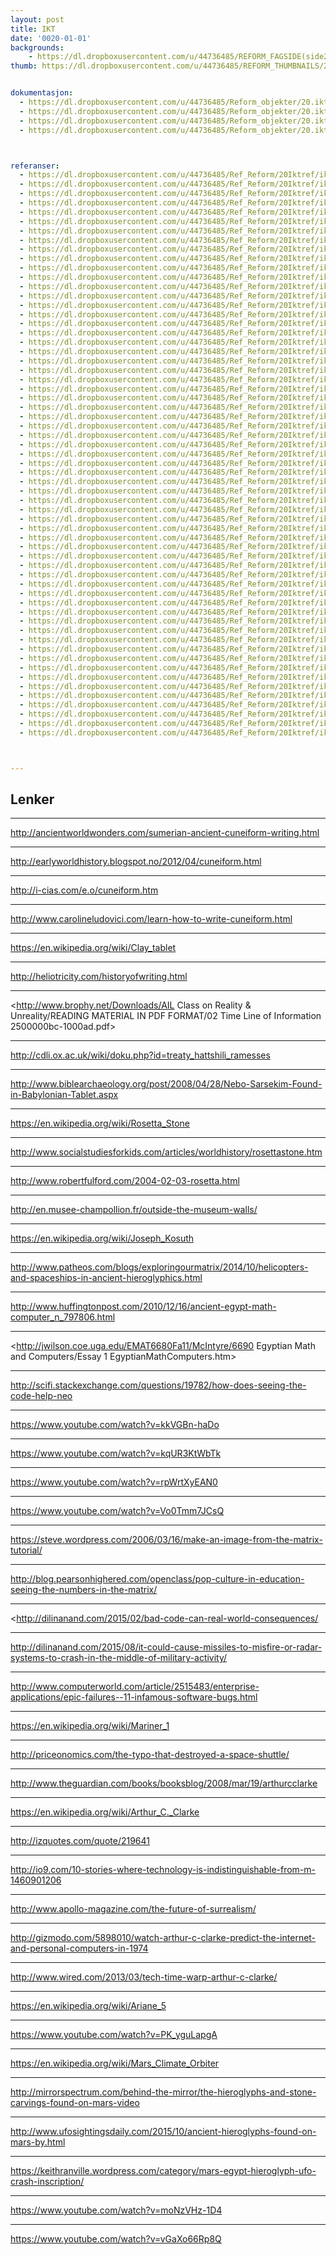 ```yaml
---
layout: post
title: IKT
date: '0020-01-01'
backgrounds:
    - https://dl.dropboxusercontent.com/u/44736485/REFORM_FAGSIDE(side2)/20.IKT2m.jpg
thumb: https://dl.dropboxusercontent.com/u/44736485/REFORM_THUMBNAILS/20.IKT.jpg


dokumentasjon:
  - https://dl.dropboxusercontent.com/u/44736485/Reform_objekter/20.ikt1dok.jpg
  - https://dl.dropboxusercontent.com/u/44736485/Reform_objekter/20.ikt2dok.jpg
  - https://dl.dropboxusercontent.com/u/44736485/Reform_objekter/20.ikt3dok.jpg
  - https://dl.dropboxusercontent.com/u/44736485/Reform_objekter/20.ikt4dok.jpg



referanser:
  - https://dl.dropboxusercontent.com/u/44736485/Ref_Reform/20Iktref/iktref01.jpg
  - https://dl.dropboxusercontent.com/u/44736485/Ref_Reform/20Iktref/iktref01a.jpg
  - https://dl.dropboxusercontent.com/u/44736485/Ref_Reform/20Iktref/iktref01aa.jpg
  - https://dl.dropboxusercontent.com/u/44736485/Ref_Reform/20Iktref/iktref01ab.jpg
  - https://dl.dropboxusercontent.com/u/44736485/Ref_Reform/20Iktref/iktref01ac.jpg
  - https://dl.dropboxusercontent.com/u/44736485/Ref_Reform/20Iktref/iktref01b.jpg
  - https://dl.dropboxusercontent.com/u/44736485/Ref_Reform/20Iktref/iktref02a.jpg
  - https://dl.dropboxusercontent.com/u/44736485/Ref_Reform/20Iktref/iktref02ab.jpg
  - https://dl.dropboxusercontent.com/u/44736485/Ref_Reform/20Iktref/iktref02ac.jpg
  - https://dl.dropboxusercontent.com/u/44736485/Ref_Reform/20Iktref/iktref02b.jpg
  - https://dl.dropboxusercontent.com/u/44736485/Ref_Reform/20Iktref/iktref03.jpg
  - https://dl.dropboxusercontent.com/u/44736485/Ref_Reform/20Iktref/iktref03b.jpg
  - https://dl.dropboxusercontent.com/u/44736485/Ref_Reform/20Iktref/iktref04.jpg
  - https://dl.dropboxusercontent.com/u/44736485/Ref_Reform/20Iktref/iktref05.jpg
  - https://dl.dropboxusercontent.com/u/44736485/Ref_Reform/20Iktref/iktref05b.jpg
  - https://dl.dropboxusercontent.com/u/44736485/Ref_Reform/20Iktref/iktref07.jpg
  - https://dl.dropboxusercontent.com/u/44736485/Ref_Reform/20Iktref/iktref08.jpg
  - https://dl.dropboxusercontent.com/u/44736485/Ref_Reform/20Iktref/iktref08b.jpg
  - https://dl.dropboxusercontent.com/u/44736485/Ref_Reform/20Iktref/iktref09.jpg
  - https://dl.dropboxusercontent.com/u/44736485/Ref_Reform/20Iktref/iktref09a.jpg
  - https://dl.dropboxusercontent.com/u/44736485/Ref_Reform/20Iktref/iktref09aa.jpg
  - https://dl.dropboxusercontent.com/u/44736485/Ref_Reform/20Iktref/iktref09ab.jpg
  - https://dl.dropboxusercontent.com/u/44736485/Ref_Reform/20Iktref/iktref09b.jpg
  - https://dl.dropboxusercontent.com/u/44736485/Ref_Reform/20Iktref/iktref09c.jpg
  - https://dl.dropboxusercontent.com/u/44736485/Ref_Reform/20Iktref/iktref09d.jpg
  - https://dl.dropboxusercontent.com/u/44736485/Ref_Reform/20Iktref/iktref09e.jpg
  - https://dl.dropboxusercontent.com/u/44736485/Ref_Reform/20Iktref/iktref09g.jpg
  - https://dl.dropboxusercontent.com/u/44736485/Ref_Reform/20Iktref/iktref09h.jpg
  - https://dl.dropboxusercontent.com/u/44736485/Ref_Reform/20Iktref/iktref10.jpg
  - https://dl.dropboxusercontent.com/u/44736485/Ref_Reform/20Iktref/iktref11.jpg
  - https://dl.dropboxusercontent.com/u/44736485/Ref_Reform/20Iktref/iktref12.jpg
  - https://dl.dropboxusercontent.com/u/44736485/Ref_Reform/20Iktref/iktref13.jpg
  - https://dl.dropboxusercontent.com/u/44736485/Ref_Reform/20Iktref/iktref14.jpg
  - https://dl.dropboxusercontent.com/u/44736485/Ref_Reform/20Iktref/iktref15.jpg
  - https://dl.dropboxusercontent.com/u/44736485/Ref_Reform/20Iktref/iktref16.jpg
  - https://dl.dropboxusercontent.com/u/44736485/Ref_Reform/20Iktref/iktref17.jpg
  - https://dl.dropboxusercontent.com/u/44736485/Ref_Reform/20Iktref/iktref18.jpg
  - https://dl.dropboxusercontent.com/u/44736485/Ref_Reform/20Iktref/iktref19.jpg
  - https://dl.dropboxusercontent.com/u/44736485/Ref_Reform/20Iktref/iktref19a.jpg
  - https://dl.dropboxusercontent.com/u/44736485/Ref_Reform/20Iktref/iktref19b.jpg
  - https://dl.dropboxusercontent.com/u/44736485/Ref_Reform/20Iktref/iktref19c.jpg
  - https://dl.dropboxusercontent.com/u/44736485/Ref_Reform/20Iktref/iktref19d.jpg
  - https://dl.dropboxusercontent.com/u/44736485/Ref_Reform/20Iktref/iktref19e.jpg
  - https://dl.dropboxusercontent.com/u/44736485/Ref_Reform/20Iktref/iktref20.jpg
  - https://dl.dropboxusercontent.com/u/44736485/Ref_Reform/20Iktref/iktref21.jpg
  - https://dl.dropboxusercontent.com/u/44736485/Ref_Reform/20Iktref/iktref22.jpg
  - https://dl.dropboxusercontent.com/u/44736485/Ref_Reform/20Iktref/iktref23.jpg
  - https://dl.dropboxusercontent.com/u/44736485/Ref_Reform/20Iktref/iktref24.jpg
  - https://dl.dropboxusercontent.com/u/44736485/Ref_Reform/20Iktref/iktref24b.jpg
  - https://dl.dropboxusercontent.com/u/44736485/Ref_Reform/20Iktref/iktref25.jpg
  - https://dl.dropboxusercontent.com/u/44736485/Ref_Reform/20Iktref/iktref26.jpg
  - https://dl.dropboxusercontent.com/u/44736485/Ref_Reform/20Iktref/iktref27.jpg
  - https://dl.dropboxusercontent.com/u/44736485/Ref_Reform/20Iktref/iktref28.jpg
  - https://dl.dropboxusercontent.com/u/44736485/Ref_Reform/20Iktref/iktref29.jpg
  - https://dl.dropboxusercontent.com/u/44736485/Ref_Reform/20Iktref/iktref30.jpg
  - https://dl.dropboxusercontent.com/u/44736485/Ref_Reform/20Iktref/iktref31.jpg
  - https://dl.dropboxusercontent.com/u/44736485/Ref_Reform/20Iktref/iktref31b.jpg
  - https://dl.dropboxusercontent.com/u/44736485/Ref_Reform/20Iktref/iktref32.jpg
  - https://dl.dropboxusercontent.com/u/44736485/Ref_Reform/20Iktref/iktref32b.jpg
  - https://dl.dropboxusercontent.com/u/44736485/Ref_Reform/20Iktref/iktref33.jpg
  - https://dl.dropboxusercontent.com/u/44736485/Ref_Reform/20Iktref/iktref34.jpg



---
```



## Lenker

* * *
<http://ancientworldwonders.com/sumerian-ancient-cuneiform-writing.html>

* * *
<http://earlyworldhistory.blogspot.no/2012/04/cuneiform.html>

* * *
<http://i-cias.com/e.o/cuneiform.htm>

* * *
<http://www.carolineludovici.com/learn-how-to-write-cuneiform.html>

* * *
<https://en.wikipedia.org/wiki/Clay_tablet>

* * *
<http://heliotricity.com/historyofwriting.html>

* * *
<http://www.brophy.net/Downloads/AIL Class on Reality & Unreality/READING MATERIAL IN PDF FORMAT/02 Time Line of Information 2500000bc-1000ad.pdf>

* * *
<http://cdli.ox.ac.uk/wiki/doku.php?id=treaty_hattshili_ramesses>

* * *
<http://www.biblearchaeology.org/post/2008/04/28/Nebo-Sarsekim-Found-in-Babylonian-Tablet.aspx>

* * *
<https://en.wikipedia.org/wiki/Rosetta_Stone>

* * *
<http://www.socialstudiesforkids.com/articles/worldhistory/rosettastone.htm>

* * *
<http://www.robertfulford.com/2004-02-03-rosetta.html>

* * *
<http://en.musee-champollion.fr/outside-the-museum-walls/>

* * *
<https://en.wikipedia.org/wiki/Joseph_Kosuth>

* * *
<http://www.patheos.com/blogs/exploringourmatrix/2014/10/helicopters-and-spaceships-in-ancient-hieroglyphics.html>

* * *
<http://www.huffingtonpost.com/2010/12/16/ancient-egypt-math-computer_n_797806.html>

* * *
<http://jwilson.coe.uga.edu/EMAT6680Fa11/McIntyre/6690 Egyptian Math and Computers/Essay 1 EgyptianMathComputers.htm>

* * *
<http://scifi.stackexchange.com/questions/19782/how-does-seeing-the-code-help-neo>

* * *
<https://www.youtube.com/watch?v=kkVGBn-haDo>

* * *
<https://www.youtube.com/watch?v=kqUR3KtWbTk>

* * *
<https://www.youtube.com/watch?v=rpWrtXyEAN0>

* * *
<https://www.youtube.com/watch?v=Vo0Tmm7JCsQ>

* * *
<https://steve.wordpress.com/2006/03/16/make-an-image-from-the-matrix-tutorial/>

* * *
<http://blog.pearsonhighered.com/openclass/pop-culture-in-education-seeing-the-numbers-in-the-matrix/>

* * *
<http://dilinanand.com/2015/02/bad-code-can-real-world-consequences/

* * *
<http://dilinanand.com/2015/08/it-could-cause-missiles-to-misfire-or-radar-systems-to-crash-in-the-middle-of-military-activity/>

* * *
<http://www.computerworld.com/article/2515483/enterprise-applications/epic-failures--11-infamous-software-bugs.html>

* * *
<https://en.wikipedia.org/wiki/Mariner_1>

* * *
<http://priceonomics.com/the-typo-that-destroyed-a-space-shuttle/>

* * *
<http://www.theguardian.com/books/booksblog/2008/mar/19/arthurcclarke>

* * *
<https://en.wikipedia.org/wiki/Arthur_C._Clarke>

* * *
<http://izquotes.com/quote/219641>

* * *
<http://io9.com/10-stories-where-technology-is-indistinguishable-from-m-1460901206>

* * *
<http://www.apollo-magazine.com/the-future-of-surrealism/>

* * *
<http://gizmodo.com/5898010/watch-arthur-c-clarke-predict-the-internet-and-personal-computers-in-1974>

* * *
<http://www.wired.com/2013/03/tech-time-warp-arthur-c-clarke/>

* * *
<https://en.wikipedia.org/wiki/Ariane_5>

* * *
<https://www.youtube.com/watch?v=PK_yguLapgA>

* * *
<https://en.wikipedia.org/wiki/Mars_Climate_Orbiter>

* * *
<http://mirrorspectrum.com/behind-the-mirror/the-hieroglyphs-and-stone-carvings-found-on-mars-video>

* * *
<http://www.ufosightingsdaily.com/2015/10/ancient-hieroglyphs-found-on-mars-by.html>

* * *
<https://keithranville.wordpress.com/category/mars-egypt-hieroglyph-ufo-crash-inscription/>

* * *
<https://www.youtube.com/watch?v=moNzVHz-1D4>

* * *
<https://www.youtube.com/watch?v=vGaXo66Rp8Q>

